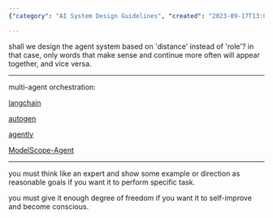 ```yaml
---
{"category": "AI System Design Guidelines", "created": "2023-09-17T13:01:57.000Z", "date": "2023-09-17 13:01:57", "description": "This text provides guidelines for designing AI systems, advocating for an agent-based approach rather than a role-based one. It highlights the usage of tools like LangChain, Autogen, Agently, and ModelScope-Agent, as well as emphasizing the importance of thinking like an expert, setting example goals, and allowing the AI to self-improve.", "modified": "2023-10-05T15:54:44.093Z", "tags": ["AI", "Designing AI Systems", "Distance-based Agents", "LangChain", "Autogen", "Agency", "Self-Improvement"], "title": "Guidelines On Designing Ai Systems"}

---
```


shall we design the agent system based on 'distance' instead of 'role'? in that case, only words that make sense and continue more often will appear together, and vice versa.

---

multi-agent orchestration:

[langchain](https://github.com/langchain-ai/langchain)

[autogen](https://github.com/microsoft/autogen)

[agently](https://github.com/Maplemx/Agently)

[ModelScope-Agent](https://github.com/modelscope/modelscope-agent)

---

you must think like an expert and show some example or direction as reasonable goals if you want it to perform specific task.

you must give it enough degree of freedom if you want it to self-improve and become conscious.
